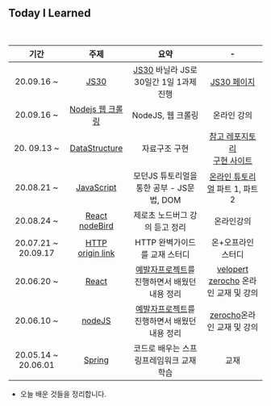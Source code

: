 ## Today I Learned

<br>

|        기간         |                             주제                             |                             요약                             |                              -                               |
| :-----------------: | :----------------------------------------------------------: | :----------------------------------------------------------: | :----------------------------------------------------------: |
|     20.09.16 ~      | [JS30](https://github.com/SeongsangCHO/TIL/tree/master/Java%20Script/JS30) | [JS30](https://javascript30.com/) 바닐라 JS로 30일간 1일 1과제 진행 |           [JS30 페이지](https://javascript30.com/)           |
|     20.09.16 ~      | [Nodejs 웹 크롤링](https://github.com/SeongsangCHO/TIL/tree/master/nodeJS/md) |                      NodeJS, 웹 크롤링                       |                         온라인 강의                          |
|     20. 09.13 ~     | [DataStructure](https://github.com/SeongsangCHO/TIL/tree/master/Data%20Structure/JS) |                        자료구조 구현                         | [참고 레포지토리](https://github.com/trekhleb/javascript-algorithms)<br />[구현 사이트](https://www.educative.io/blog/javascript-data-structures)<br /> |
|     20.08.21 ~      | [JavaScript](https://github.com/SeongsangCHO/TIL/tree/master/Java%20Script) |          모던JS 튜토리얼을 통한 공부 - JS문법, DOM           | [온라인 튜토리얼](https://ko.javascript.info/) 파트 1, 파트 2 |
|     20.08.24 ~      | [React nodeBird](https://github.com/SeongsangCHO/TIL/blob/master/React_nodeBird/React_nodeBird.md) |                제로초 노드버그 강의 듣고 정리                |                          온라인강의                          |
| 20.07.21 ~ 20.09.17 | [HTTP](https://github.com/SeongsangCHO/TIL/tree/master/HTTP)<br />[origin link](https://github.com/Kraken-Addicts/HTTP-The-Definitive-Guide) |                HTTP 완벽가이드를 교재 스터디                 |                      온+오프라인 스터디                      |
|     20.06.20 ~      | [React](https://github.com/SeongsangCHO/TIL/tree/master/React/md) | [예발자프로젝트](https://github.com/FiveEat42/yebalja.com)를 진행하면서 배웠던 내용 정리 | [velopert](https://react.vlpt.us/)<br>[zerocho](https://www.zerocho.com/category/React) 온라인 교재 및 강의 |
|     20.06.10 ~      | [nodeJS](https://github.com/SeongsangCHO/TIL/tree/master/nodeJS/md) | [예발자프로젝트](https://github.com/FiveEat42/yebalja.com)를 진행하면서 배웠던 내용 정리 | [zerocho](https://www.zerocho.com/category/NodeJS)온라인 교재 및 강의 |
| 20.05.14 ~ 20.06.01 | [Spring](https://github.com/SeongsangCHO/TIL/tree/master/Spring%20framework) |           코드로 배우는 스프링프레임워크 교재 학습           |                             교재                             |



- 오늘 배운 것들을 정리합니다.
